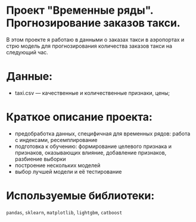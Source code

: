 # Проект "Временные ряды". Прогнозирование заказов такси.
В этом проекте я работаю в данными о заказах такси в аэропортах и стрю модель для прогнозирования количества заказов такси на следующий час.
# Данные:
   - taxi.csv — качественные и количественные признаки, цены;
# Краткое описание проекта:
- предобработка данных, специфичная для временных рядов: работа с индексами, ресемплирование
- подготовка к обучению: формирование целевого признака и признаков, оказывающих влияние, добавление признаков, разбиение выборки
- построение нескольких моделей
- выбор лучшей модели и её тестирование
# Используемые библиотеки: 
`pandas`, `sklearn`, `matplotlib`, `lightgbm`, `catboost`

